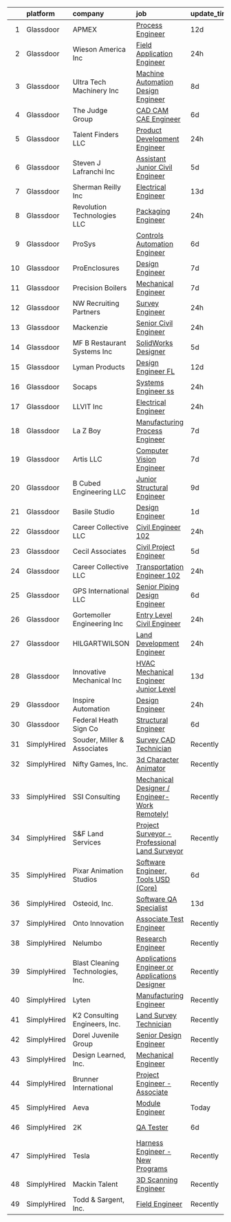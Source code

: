 

|    | platform    | company                           | job                                                                                                                                                                                                                                                                                                                                                                                                                                                                                                                                                                                                                                                                                                                                                                                                                                                                                                                                                                                                                                                                                                            | update_time   | location                |
|---:|:------------|:----------------------------------|:---------------------------------------------------------------------------------------------------------------------------------------------------------------------------------------------------------------------------------------------------------------------------------------------------------------------------------------------------------------------------------------------------------------------------------------------------------------------------------------------------------------------------------------------------------------------------------------------------------------------------------------------------------------------------------------------------------------------------------------------------------------------------------------------------------------------------------------------------------------------------------------------------------------------------------------------------------------------------------------------------------------------------------------------------------------------------------------------------------------|:--------------|:------------------------|
|  1 | Glassdoor   | APMEX                             | [Process Engineer](https://www.glassdoor.com/partner/jobListing.htm?pos=103&ao=1110586&s=58&guid=00000181233aeb9fa76d8f9378d50d5b&src=GD_JOB_AD&t=SR&vt=w&cs=1_f2ce663e&cb=1654153473369&jobListingId=1007880028536&cpc=66A26A930279DA2B&jrtk=3-0-1g4hjlquhpkmd801-1g4hjlqv7mfoh800-6b44ae575289403e--6NYlbfkN0Ap2u030cuxRsdtLPDPs2BU3Kfi2AUyODsFm7pZ6XoflC84B-lzIIOtEVH2oglz5nXqXP7ZkE3aYm-8QYjC-AzGemLputJa5YGkzwHuy5pgFo8Y6PV4WmVEt-dxtcCiqX8GaaxLBnO9tgCk3eBPmajlXM8u5WbdWyYZX3QH-p9tsVzcN-o5p4nxysZ0SnooMukYWIo1xwuukfJSBAtAATtsnKVryq8xeOJ9YtfcQGmYbTYzIKUTz5VSKmEdpbGICtELi4VC_gs2dC0zJzEK_kzcMY9HaVvbD7NVUGKzxKL5MAMUihW6O_jEvHhAbsV0Ofdm-M4Gh6d2844uuEYkq1kReCPK39nS-M9q3clEqMyOuqJpWThMEel8wwVN6yRKOFOFYR4ox59J4QktbfPx8LAOdyBDhBV4SJV08LoM8zly64jt0TnxeBw0208xwxFoaApGn2nlv0MY-vp1sdvaBrPGrV6VtkXXN7_OmTM_fxAUUbUJ-lv5e3qrn7IzpGvpSy6YwzjnVr0jsu1bYQLVXJ29WuuNqTi_WcW1HaOVykXHhHVkiERa-X3e55GrMTMuB3PSoVvq8W5OEkAMSNkEHAX7zEFEVWht0-U%3D)                                                                                                                                                           | 12d           | Edmond, OK              |
|  2 | Glassdoor   | Wieson America  Inc               | [Field Application Engineer](https://www.glassdoor.com/partner/jobListing.htm?pos=117&ao=1110586&s=58&guid=00000181233aeb9fa76d8f9378d50d5b&src=GD_JOB_AD&t=SR&vt=w&ea=1&cs=1_a2cba085&cb=1654153473372&jobListingId=1007910544874&cpc=12E12AFF69C1CE61&jrtk=3-0-1g4hjlquhpkmd801-1g4hjlqv7mfoh800-134eb8a522032107--6NYlbfkN0CKNvdBtBh9SnuMcnkEvhJOJZTsmZHyY3ybnWicrfIHv4J7uR0g30tMgYNXfNUxIc1r_rRUjOkoMIOiLAMXZhROB-kD8v48cXuJCGjJTCFseeQ3RcmHn0x49MzqAAqSozWHPgGb61XvYRWAWXdTb8z6s5jCygNpcDBtvRt-aVaxzmlH7vvWLTnefVcBkfClnAaULBcppDZIHJueTIJUPvwi9CvupgNIF29siqf2ZbmOoEY2Ku93F2dhQDCyasafTqPGH1tJhns6YNAmtJfxu7zg10YRWT9G62MhAa5qFpHepT_1aEuUJ_xC1-uifHK4WjB_5BRPICdi9_0dLVtJyhkGEQ4jxVN2emOFY-6P9H-vk-75sLuoeJljdeedrTw4ERRJgsDbHgp0JXhyjp2C7GkpXvgnR4seL9ScwG3nDe2a8yIRdZPXoUIL8qUnbJZwmRLEY_36LEeBG4kBGrFOZOZRCrZb6VkxS5928BWgv27_hfunqCrziQbUx6buBAmWMHf38RA5fMmy9Q%3D%3D)                                                                                                                                                                                                                              | 24h           | San Jose, CA            |
|  3 | Glassdoor   | Ultra Tech Machinery Inc          | [Machine   Automation Design Engineer](https://www.glassdoor.com/partner/jobListing.htm?pos=127&ao=1110586&s=58&guid=00000181233aeb9fa76d8f9378d50d5b&src=GD_JOB_AD&t=SR&vt=w&ea=1&cs=1_1d0942e8&cb=1654153473376&jobListingId=1007888541246&cpc=F7BD8DA794B5A532&jrtk=3-0-1g4hjlquhpkmd801-1g4hjlqv7mfoh800-513c0de8cb0a2d00--6NYlbfkN0AIoC-Kl3yXaiZEPiSNegCgpfAebIgQXdTex3hHuPa71VVPmoPUkSahDVQnVIT-qT-tDuCjdsgw4I2cKv80SeImW_raUgLAfF7XJ6lVDEbu9P7LjA70J2adX7VdonLuslQx0tHwDuc11Ma1CCtwrJqy0A-IhAxkR9wwCSUQyTqoljFyHtQIM4TXlnWex--yEVe54xAWGAoNn3U1JY0bnYy0s-FwuWAzfmXLPULJPrbn5VgYp8XkqXLxOI7CIitSogVEzD1xvoIP15KD3PnTVU2NGC7RPCcqSWWiFNFYdYk85KoBfRuq4KM-oZ4qpmc0ywGRDYp9tavpIOX_iiMN_8ciLuA_G7tJNUBbdxZKTfGxs5f6MqfFP1SUsmGuuN08VWcLVvedk1gAMF4Tvd_31NfOW6w2bug2Snx1E54GKHQLUS4uDJFJdLIVjYTIvH-AOZi8OtgXVHrw0P0Zr2pOUiSTniUHSjFN08tcP2hE_Bm2lK01KFHjBR2k8EVe2p0cFdTMjBctWY_zY3PfsJrBcJRH)                                                                                                                                                                                                                | 8d            | Cuyahoga Falls, OH      |
|  4 | Glassdoor   | The Judge Group                   | [CAD CAM CAE Engineer](https://www.glassdoor.com/partner/jobListing.htm?pos=114&ao=1110586&s=58&guid=00000181233aeb9fa76d8f9378d50d5b&src=GD_JOB_AD&t=SR&vt=w&cs=1_f926d3d3&cb=1654153473371&jobListingId=1007895133794&cpc=2C0945AC5067B68B&jrtk=3-0-1g4hjlquhpkmd801-1g4hjlqv7mfoh800-fae78ff3c575c1c6--6NYlbfkN0AEfvaTCbEyT-QU0mB1I0G9RQ6RLW6MmY4ibAKfSb27DkVWgLbvCGilYWmviU5BJjw2-IW_5_zKp2K9Iqb16U6NbR-Nz-4DJPb-tOcj-iN5tBHn0i5grRvx2zpOwwtpGXv040duLfRK3-ZgT8AH3XCX-tBb1HwSjRsp7swUdUfwC5sc23dwTd__LRw7MAlz6b5p1FcpOUOWucIcgtij2hfmPaKhM0DE9FeXnrmXTaYYRZV_UqDqJG5brhrCCipJhagaSxymcL6KP7083_DFq5dbXbZgeGVB1jKsoH4u_oYXtC7PdIg1iIKDuNhopw7WEl-0dKvtJm0nwahHWD6CKqObqHw8e59dn-syKVuFcX8VqMG4ov0mXGptknpZzezRODqEHr3t46STe39HXGtXN-DD00Bvap6k0Ijz5jhttuuwUX2TPvmka0deCqGF8zAcB3ng0MKDtRwET2_RICOIu2PPqSoeAEN73lI3uaGvtRlQL4yFQ7pT3tR-4r1Qo2fDvNXe8p98AgVoVSzJ1NYGx1UHmxdZzyzgeoA_ZgdCIlxUKovgbqm0pHHiYyJXKUqyShE_nOgZLf91lwcXBwsSpOZT1s61nemAR4_aemuqU8Fi1JvQxpRAQM80UxbW25iWynMnMD0eYVR5mfV9rCmgA9fC)                                                                                                     | 6d            | Remote                  |
|  5 | Glassdoor   | Talent Finders  LLC               | [Product Development Engineer](https://www.glassdoor.com/partner/jobListing.htm?pos=101&ao=1110586&s=58&guid=00000181233aeb9fa76d8f9378d50d5b&src=GD_JOB_AD&t=SR&vt=w&ea=1&cs=1_624c0a46&cb=1654153473369&jobListingId=1007910464933&cpc=85875974CFE9F103&jrtk=3-0-1g4hjlquhpkmd801-1g4hjlqv7mfoh800-7fc2c6c1b4221228--6NYlbfkN0Dmx3LM07LHmcTCfdDxfQq3CMLhHJRcstHwhFddpL2x3mjb4UubdYFdrv2OfN7tAbPrVT-o2BejKBm_eYv23c4mXWIddhJoj_lHYDKqogwwz2NO_PTsRXIwqIIMY9UbTfXE-yAXTEzNkku9yS_TldXOp24C9L4vASCGBJyXoWVKVp5bcRC2mlWUpbx4C70Ih3KfVrM8XWAxJZNVQSKkT-5q6rvx-eLxbwNOywUeezeLuNNHqypnQkfD_QZ9xpqqEJOtm97cOXQnCrYcVwCi-_e0LgqYcAfSIbQYWgYHeX1D1x8aTumEsP-Arld9jVyAki1r0FVkYlGaPfX1WFeg-DqG-SA-wbE6Kp2ob3wXwQ0gGv7jworgy3HAEf2VI0zwXa0IGrQEITcPabrrhEGIBqIufLwxtaNijMpta7x2858aJG6_SzPhCN9bdS61s_HTMqSZ-lnR86kwbeZc91YbY29hE1zNFNl6Eq7ilSHAcpWoqyl0sxuFSMaW7gkoUzGw327o1Qo8OH1N33hIaFGgnweU)                                                                                                                                                                                                                        | 24h           | Arlington, WA           |
|  6 | Glassdoor   | Steven J  Lafranchi  Inc          | [Assistant   Junior Civil Engineer](https://www.glassdoor.com/partner/jobListing.htm?pos=104&ao=1110586&s=58&guid=00000181233aeb9fa76d8f9378d50d5b&src=GD_JOB_AD&t=SR&vt=w&ea=1&cs=1_936fc539&cb=1654153473370&jobListingId=1007899236167&cpc=AAED28D531AF0586&jrtk=3-0-1g4hjlquhpkmd801-1g4hjlqv7mfoh800-81d681516ebb2445--6NYlbfkN0D_KRozbKJx95I3LRYgbj09bqBDFeyQG4s8tCOB31p2DEld8ztPbmN09lK1x0mXGdiz1Rov8eNVJZ4KZ0lrblLLlYCYSIiqXnxCxP4vwJ5WtwkgReC5NMacHbbPY4U67NMMAtV0nWjXrkbMUVARhIuHRqgNZ91hqussH96hFM7oP4W5Bfc1F3HpWlK2ZUgyBi64LdT66LualyBPI2_Yd6uk2vo3U5bbg6VWPFw7a8i5nOsQv6fk2XJR-P-wgiD0TrdtuJzZeVVUEYbV2Wy0zlvOO4MK4q3gCBhdT22Rkv-N8qKiPiQuLWFkHJ_wYpzsFkHvMRN-AKe2-GTdnNz_sZYpuZ8Ctd7Ekrk7wHrMzKyxhIYIUHY64Pu7Xz5tHK_lDC_cG74Uw7zeUM6BEV6MtoC4j5OO6k09GuhhMcg-ex5XJLMBrD726X351_whDp15zoxbvKbNVmsL_S8k35V7f3AYC3FFvXIdSqFyGZH2i_ywEc7_JzVxOQlIXRWP40gPcnzlorXyK48G0fgJM7nYwSr0)                                                                                                                                                                                                                   | 5d            | Petaluma, CA            |
|  7 | Glassdoor   | Sherman   Reilly Inc              | [Electrical Engineer](https://www.glassdoor.com/partner/jobListing.htm?pos=107&ao=1110586&s=58&guid=00000181233aeb9fa76d8f9378d50d5b&src=GD_JOB_AD&t=SR&vt=w&ea=1&cs=1_3be645d1&cb=1654153473370&jobListingId=1007876359460&cpc=D5521335291FB266&jrtk=3-0-1g4hjlquhpkmd801-1g4hjlqv7mfoh800-017a4b1477b9db84--6NYlbfkN0CpVY0x-eNK9xibvVCCLDrhKDrFH_cEjJXz3jYd2EEpk8Rv6v91OuKVjHBI0-gXTKOCB3fiQqTANvBz5bR45IvqupxJfnXvfQGcBA3DbN_YtjIa0K5jYTHILHThGCc-B73TIRKytK9XcLQ505-cKTZynnlY5uzNKH7cTWc8dqp0e8LUCANlZ35fbHKns8e0-Nu6gmYjGG0N99dA9czzBAkW_ehKk42CMWySDEpFBQ26h4dtbbGYmLCweOESuQsnJnJvYG6gTsQfp3qxrz0FdUlZudEW5SsjgpI7jQRX5Ut-yCUAIHke0vMqy-fUtJZT0aoSVkphaCdj16XBH-nzXNqK7DfiGZJtrbkPTJKqWcsEnfoNs80BVXjYCB5StZNlHucJZ-wnhu-MvfeZrymWIcR4jdQT4gwZBJoCznW5X532YUOYUmHlP0tKMYLq1ndJaSduF86_6hEvqSlpLXULBNZ7ZAafAMaEzSC7g7VBZ8z2VgfawR1NYTMJtN6iP_BSJcK_qyHKHBqGEA%3D%3D)                                                                                                                                                                                                                                     | 13d           | Chattanooga, TN         |
|  8 | Glassdoor   | Revolution Technologies  LLC      | [Packaging Engineer](https://www.glassdoor.com/partner/jobListing.htm?pos=124&ao=1110586&s=58&guid=00000181233aeb9fa76d8f9378d50d5b&src=GD_JOB_AD&t=SR&vt=w&ea=1&cs=1_3d76068c&cb=1654153473375&jobListingId=1007909533631&cpc=3F31A6B851F28AB5&jrtk=3-0-1g4hjlquhpkmd801-1g4hjlqv7mfoh800-d3dce9f85bb7c911--6NYlbfkN0C9s4D34T-t5Q_QrI0J88zVoRG4vEg0yQeuXb71JYkH4Wi81vjmB7CKdk1GSgNRD-MCiAK7TDZewTuH4r2mBSRQ-FTQ7mFGY32ALjQmx_ZEGi6nJHTcZ50mZ3T7lFLwhSMgGrAmiEvCT6VONdcGV_K1s_mkApaQecbOQ8kcvAPQ-Qocf9Yi4iT87U_U0ZkVipfs0HATDKmk_fKmcj4kpKD1Potpk2sHAgseZjbCURBvifqtuy95ZsZHUCXPfjLXqwzBWi5Bfra-GL8-VBUpQ4uqaIOMYOUBVUQmelxxywCqYRTcT9sjVYivaXupr_l40KmXRi1vkcCrkOJkUFUh0IEdOwOR-l02M-DwLjZ-n2j2W2OI-I0KNr2lQmCdEXClrAqQnZXRIlWaf-xryN7nYhMuy87tyhtKzieI3dVZEfRFFDnyRDuVw6jlIGHS_HKnZpplwWDzoeulilUySvMaqLz2-msCkR7vANC_r2Z3pkfb2Ot_Daiqe2OHLtIBr5Tv8jMG1_iJlXPrOQUqIeQrAzHy)                                                                                                                                                                                                                                  | 24h           | Whippany, NJ            |
|  9 | Glassdoor   | ProSys                            | [Controls Automation Engineer](https://www.glassdoor.com/partner/jobListing.htm?pos=102&ao=1110586&s=58&guid=00000181233aeb9fa76d8f9378d50d5b&src=GD_JOB_AD&t=SR&vt=w&cs=1_11a726c3&cb=1654153473369&jobListingId=1007895421291&cpc=2721CBE9C88BCF36&jrtk=3-0-1g4hjlquhpkmd801-1g4hjlqv7mfoh800-3c263e6f64f7ec45--6NYlbfkN0AAZ2KOaAKSdSA4s6ZFM8pp2b9gbp5FFgZTZvio99B7CKbGe8w0J7iHMyqH3r5O7LINfTDwF8xttHB247AtmiMO362FZHrlLJ7hIMp8R2iwvg4rrj-3yeSLEDXGxRo6ZoqOeVFImf32yxs5mtEQdEd7HZ7XtQH9DnhpaFROumOtkVUGF8cJnrstRD-uKdkvgIj3YU9zv_yCOpH3r67ZMvjj7EXcfzPnjk7DXIXmP1q3pqbHtK0S6zs8o91wpTptygD_w6C3QD_gN7NvbwPqgrEYn754z1ouNuxgQ6iCNA5RxRPJk8kFND8TIWbvvRKLyNlqHAgL-joCzjrNXV70c_whzrtiWR8TaKSbK9DtWjXCOstxWmUJYnK1J7u3e-qV7V4Jsc4J77KKR1VREAjbxTFBvhkxnkgfvn41K6fG1JjWZIXhlbSx1TnqJEn2xGtfMzncWI8A5Y4U-ay5AK2i83j8X-zDWl0Z6MS-SBevc4mhEsIPljXTiQD81HdOT0HUYNXa0VyMhWXu5F9ax2rQUctGC0dK-InWs7MzRttXcmodIYPVQdW8fhmBqPihieowgqkADNfj6qJJ2TxPmtpRIhbj05j52RuX9kxtVnqzRMD_rWCY6Qi95Mvhif06U8YDKxAcxLHqJOjCwfOc4IZY7skLkiFbFcIRkbydTp9VvP2n-9N3srbLdH0AAWfVUxcwoSwRQJFHJkgXLjYaF44Csi8csZcjXxlwLxA8xw4PYxvr_A%3D%3D) | 6d            | Webb City, MO           |
| 10 | Glassdoor   | ProEnclosures                     | [Design Engineer](https://www.glassdoor.com/partner/jobListing.htm?pos=110&ao=1110586&s=58&guid=00000181233aeb9fa76d8f9378d50d5b&src=GD_JOB_AD&t=SR&vt=w&ea=1&cs=1_cf9662e3&cb=1654153473371&jobListingId=1007892526729&cpc=FA274A08FB90DFB4&jrtk=3-0-1g4hjlquhpkmd801-1g4hjlqv7mfoh800-1a35987553044738--6NYlbfkN0CHpSnjIPxMtekS58WZl5Olhjo2iWL5RjE_Boe0ccr3Fp74b-beha0UcTa0UEM84kpxrUputmv3yo3oDyYdgP0CO5NVXNgxxA1pzd8Eg70xN4GZ4e1Bv8w21V35XMjP9InwDtT8zEsqOksegvcIwLg5L1eD3UJrUpslVgbh4owHpkudqgzzb-o_sfuSo6AhtcD7c5NfI7wiI8ixjKpDUEUwfaj6xfyluWxNgBH-V8Pr_2Yr_OpmeJ_1uADie9hZ84h14jDD0BQhNUdZMWFIaUk3JAwX0E9h70puIIZrzq9rA3DBsH8jLVGSqavBI0naukwJqAtH2lQ1o0ffow4C8EAGfZwj9kqi1wJJm7e8sfj-YTfkBFaaDITf4ay1AkxMNBc2T71C0-i_Rxgxj22W016WujdhAl9QNfPSAgBx8PynhcX2XZIrdI5tbQoo3h5JdjzeUM2sjFjYUY7rU6pJmmTmTGyE2-cjn_utRhLY81NjLEP68ugxQnCaesH8hFS1Zzo%3D)                                                                                                                                                                                                                                                       | 7d            | Madison, IN             |
| 11 | Glassdoor   | Precision Boilers                 | [Mechanical Engineer](https://www.glassdoor.com/partner/jobListing.htm?pos=108&ao=1110586&s=58&guid=00000181233aeb9fa76d8f9378d50d5b&src=GD_JOB_AD&t=SR&vt=w&ea=1&cs=1_4862cdbe&cb=1654153473370&jobListingId=1007892918554&cpc=C0613815E73D15AF&jrtk=3-0-1g4hjlquhpkmd801-1g4hjlqv7mfoh800-adc773294579ab3d--6NYlbfkN0A3nGlxoRtA6NRuKdalV5HURoRHIr5zL44tUP6b_0bCfq5yHwM-pbVnKaZYD5j8C8QyKx1OcWz5aMdpOvo-qO-kpjaQ5ewdSgrgSvAYy7iVAMM07QueF975LqGYOQCrNJ_c2UmY7k6v7wJbJxiG3L4TDWmlyrnT5LOA5EP6QrGRmC1C42LfXSyzb0mD2YshVQUKOZkZaCw6WBDqBx_9TC57k0LV3L6PXxHNKYSgQ_sduOgp9ga2odAU9W_1tGDkipwSn1ZEBktJl02hdAejB8z-XZxXGwN6t4O8QDe89lRqDAI_lcucjvNV_p-vtRzuj4ZcKiFlLMllkHqOb6Yeg1rU6KrV7BsYCiytCpZqUu0DV1yXj5C-kG2SgjY4eUwlwQVGdyUp6OE7kRGwk9JJfp4mpkjl9RXDIqnK3Uf8c2Bek5JtpmI53uwhZT8yOPTp9YYlZnR17umfsipAK0I_4EKf9uhDT2kIKKUlgLFgSVnzL4IRzaAnSOOBqXeeQUnG087yv_JBtWgGnQ%3D%3D)                                                                                                                                                                                                                                     | 7d            | Knoxville, TN           |
| 12 | Glassdoor   | NW Recruiting Partners            | [Survey Engineer](https://www.glassdoor.com/partner/jobListing.htm?pos=129&ao=1110586&s=58&guid=00000181233aeb9fa76d8f9378d50d5b&src=GD_JOB_AD&t=SR&vt=w&ea=1&cs=1_3f154f86&cb=1654153473376&jobListingId=1007910125606&cpc=B7469C7A79480C49&jrtk=3-0-1g4hjlquhpkmd801-1g4hjlqv7mfoh800-c5ae9e0cfd40047e--6NYlbfkN0AnVjGjnSyNF8IBfNb--AMl867kMIwBSscSrglcDFQnJb3bL0IVYEu78LtHLo_qqr3WAHdsTg4ig-TGZ7YQAzwM9-b3bMzA_G090VE36BwY4ymUutMw0UoruDXhLqOBg0MHSkJXWjPFDQq8QZ0DH_RB5_La2gqEb8Psr_2rmD1Jf8502p_0Ro5OmkdFXEwt2vOczm7KFCdP9KoSvFuLN7pL6GvKHqlSjlwn6T7KJ1z9-NyvNp1OlJzoZWye_bxrBqAXfmaZxaYRCsIjdtlrwDBdO_Ez6qKk8kXZMemN_-TkE3q9NG6ie0i0uJ6g2tuQ1bJJgzUldvQLfPk-BBFcHcYEoTtme9pGShQJPfoAdIM994-RIPgKkszkLWACf1Qcm6B4qAQsbfVtW9RzlbAnVBVoEWIa1nua7tI3udhWddbDJtlZxybpwR7l9pjSCOHd-CdwSMFwhqGgylMnGbTOe6a4Sk1yldO2RXWGFRNtfX4ucP4CxfPdMvsinyjFiKSMh0Q4d199ZTlogK2pP6l07oEyso4FRgwXl5I%3D)                                                                                                                                                                                                                       | 24h           | Seattle, WA             |
| 13 | Glassdoor   | Mackenzie                         | [Senior Civil Engineer](https://www.glassdoor.com/partner/jobListing.htm?pos=122&ao=1110586&s=58&guid=00000181233aeb9fa76d8f9378d50d5b&src=GD_JOB_AD&t=SR&vt=w&ea=1&cs=1_55ccf4e2&cb=1654153473375&jobListingId=1007910177916&cpc=BBE10130256F0C4D&jrtk=3-0-1g4hjlquhpkmd801-1g4hjlqv7mfoh800-1f88dfdd7b91af98--6NYlbfkN0Cd5ZvLdai7cR0fypH5_WiGezUQesq24dbKuF0ly35yawz-zFSILgXqdCLE8_9Kb2nb8RzQor88Dh69AVCw9f2ZWs_bVdG1iivK2xSNHdzTAIPMDtU40LSOjOn0frFo5dpkGbkhaM3BwZ-nQTt4KbSfnnTg162Hxrvx2tGAXoYdMRhAxKB0QJa6fgyOZFH6N1VriKxldcWnW7uc3C80diP0dCBbw8lg-GgiPzSV2whKfFcHMvkunHRI9ZHbZahqZAfnKmS9KNSLEuTULnjBdaYYGIrxs8TTaCfUrMbJlsfO5KXGKXqggb_hCQPRBqzvZ5lxmVOPonPH7QdoS6ifn3dtpPu2cKawV4m4nrR90oGNqRbCK_sInGdzeaIa9R1C71div87L7bC29UPU9U61nFH3Ny5hfoqnDCbLBz4J8ZnDulkV7nTJ_MJKoCXOikm-OHJHPYJn4-F9YlMlmXK5MPes4oPeG9evhLpa5tft9q6qdak6g-Kv8R2Z0MeSX2Ho88aUGiu0QAygLQ%3D%3D)                                                                                                                                                                                                                                   | 24h           | Seattle, WA             |
| 14 | Glassdoor   | MF B Restaurant Systems  Inc      | [SolidWorks Designer](https://www.glassdoor.com/partner/jobListing.htm?pos=119&ao=1110586&s=58&guid=00000181233aeb9fa76d8f9378d50d5b&src=GD_JOB_AD&t=SR&vt=w&ea=1&cs=1_a4b813a2&cb=1654153473372&jobListingId=1007898083695&cpc=B71E0B593BA02405&jrtk=3-0-1g4hjlquhpkmd801-1g4hjlqv7mfoh800-33d710e7fe0865cb--6NYlbfkN0Bi-g4OEguhQEx4pjzkmulzkFDPdVMQm6g82nLRMcVRUHK_7i5h4gxFQ0QbmMzsK79ZxmzDzMc0k7_2En5y3F3sFdSWHAOLaaBO5iTSuq55bjL2CkFDus4IgnpqiBrpgoBDFsoylQrbbxrtlNqUePSC62V05ezzskZ6o7H6FlTTM1AWAMQREunLnmDNupRtNnDvVoOx1hC_SNH3Awz8kRx6Aj0V4C3sBZihJPzbu4veA3aA9JqDvJCAC4u1XcQewPBz4ZRoYnmFjwfuUXY2mswpaKGU8VbVtm-tysvbWlFAKv16eLKCUxtyJcOIg74keGKYISDSfhhyEv_dTKfSIsG-CAUbeC6qVCe7advNvLrMxm_cpD8V3OfVy_LVNadhXPOSN1zHh2oCPelRPxBf0GEnD0Fmg4V5vAskUK2cd1Eki8pzpTZ2ehm-zcGxsnSo9nWUJWsTKbaftJu0nRvdJo_gzAG4Qeqge6vH5qBskbkDRhK1UVrOTCwQpJi4utnoA4E%3D)                                                                                                                                                                                                                                                   | 5d            | Dunbar, PA              |
| 15 | Glassdoor   | Lyman Products                    | [Design Engineer FL](https://www.glassdoor.com/partner/jobListing.htm?pos=116&ao=1110586&s=58&guid=00000181233aeb9fa76d8f9378d50d5b&src=GD_JOB_AD&t=SR&vt=w&ea=1&cs=1_97b38e56&cb=1654153473371&jobListingId=1007880019586&cpc=A3FF7359324B14EE&jrtk=3-0-1g4hjlquhpkmd801-1g4hjlqv7mfoh800-cbaab10443546f0f--6NYlbfkN0BOMTCJTvLklq92e5ejynbPAfWTDjtUvfuhogay5BsNfeTgNqlpI1nyg0B2Hcu-B-66HNdyYaeuqRrBXcEB-SZ_V6dBv81l_X2NundUbcrTBTNst2QbKVkdtrRsqgibA8xzrd9Tl_4JoGsBESA57hjaXFaphZmW2yd4BHFby--OEEjhdq1OFnQ2ROUmv6Stwjm2YhPfxGVv9SUPb5uvd-BCzTZnIUvD7wblkSA8_fQoCFwXa20_v_iWoeO2OCIdgOHX6lmF6XvIHvHfyMoTQvyUXGbzrrhOVgehWCT-UcvE0PMF7S9VARrd1cZ_zcbvLiIL-pAc_DFLc6DFJ1ucz3EnpTkF_TNXka_Gg4tBCpaWYPe8Mz-8L7O61bu7M4tKyxBccjsp3IfMYg9hh9wpdWRoyqjroWKAbAyzd4ptnOLXorK1q4O20tQiZ8V-7YuktFiNmrPVVF7cMUaxQtMXCX5CFLigCR1dptcHGKXWmchqNtgs4flDfYhEyiw9_1pesPE%3D)                                                                                                                                                                                                                                                    | 12d           | Fort Myers, FL          |
| 16 | Glassdoor   | Socaps                            | [Systems Engineer  ss](https://www.glassdoor.com/partner/jobListing.htm?pos=111&ao=1110586&s=58&guid=00000181233aeb9fa76d8f9378d50d5b&src=GD_JOB_AD&t=SR&vt=w&ea=1&cs=1_0304555b&cb=1654153473371&jobListingId=1007909621611&cpc=80CA950050679DE4&jrtk=3-0-1g4hjlquhpkmd801-1g4hjlqv7mfoh800-613787a7472fdf05--6NYlbfkN0AsBLPuR3mq9sVChQw84xwBIjjWmCtBRcidYVhrw1LJWDtYYihtH3hFQUN2TZZRLU23A0EmdV2MUJWJBh3zyTJtZ4tSxbZXerEaBC-DJu4EYBYv78v9NonLvgnejW_H7Uf6qvehc8caheiLNpd7zbKI_5aZzyLNefY7ffL1ijibjkqJFj1eLeAN2yvHUHi_UXbEI2Bf8MomIHXf8BJbnkX5xqoq1gxqCiz5g5HI2n6DowRn84v1Ag43k8ZE5pTmJEhmhNBwRlxEDzv8NewDv49fbzmQYHMMOIGD2jkZ-jA4ng09weZN-QN2NJrj17-syH--Ls-NvubWRLcovywWBwohCXHMd8mbyHpYxV3FPL0nAdKaaDHNyX5GTP8MWm16i7dW5YAXhR8m4bVgM-T_jHpV_RgsIjthprm7jP-d0quB7mlwODG5mxr2gslcZx-t7fbzbhfubgwsMU2AfUjCiql9rbCzLTNp3qdVmj1p1sw6cOyxPjZKzck2pK1F0XLtpNokBP-A0VdIbQ%3D%3D)                                                                                                                                                                                                                                    | 24h           | Rockford, IL            |
| 17 | Glassdoor   | LLVIT Inc                         | [Electrical Engineer](https://www.glassdoor.com/partner/jobListing.htm?pos=113&ao=1110586&s=58&guid=00000181233aeb9fa76d8f9378d50d5b&src=GD_JOB_AD&t=SR&vt=w&ea=1&cs=1_4582a6f1&cb=1654153473371&jobListingId=1007910468800&cpc=1AE02033F0CCF966&jrtk=3-0-1g4hjlquhpkmd801-1g4hjlqv7mfoh800-7ced16461ae25c9d--6NYlbfkN0DAwgduWqBP7ymGN-lTADpinz2i-23XbRAyg5ywqS-MDZ0s1IhyBz8qXSrVBCwgk2GZ1WSH3_MUXSi_rm-NAvfXHoY5CVZkq1wo4N_n1JFe_ZhDjNL_8657i9COoa5Ix-Du52-O9G4SkybleMrNk1ZqcnAe_ptWwoE7vocq38AY16xzzemDqgkcyqomqmT9yl40VfwXGjrhlifloLvonO4ooxkN0IEdgAnnb9eithO1MmQ0bFzKH8iTymxcZupNHuV5pGeZDHw0RRE05a6TFTSJqGw53PP5GbNAYvBKhIXunmOmPWOX0ob892-EI-ABeB7r4XXrTmAnnuSQJ9EGSIAkOGxIuLafZMnnVzT-dLX869JE25omqYwUEhJ9TlrV5kLsbykjfzAAnCIHvfR9DLle5AuwGM1OalzV3MyY_m28YxmiciuFeIsMXOgjdzzwUoJTBDKbbz9jz1Eot44oqSitLpa6x0Avoc1u7-mnmVrtXzvu8dx7MYy3828PqqZRvI2kKEn1ZVFEEQ%3D%3D)                                                                                                                                                                                                                                     | 24h           | Franklin, TN            |
| 18 | Glassdoor   | La Z Boy                          | [Manufacturing Process Engineer](https://www.glassdoor.com/partner/jobListing.htm?pos=130&ao=1110586&s=58&guid=00000181233aeb9fa76d8f9378d50d5b&src=GD_JOB_AD&t=SR&vt=w&cs=1_750e1def&cb=1654153473376&jobListingId=1007893955857&cpc=1C3318CDCA7FE79A&jrtk=3-0-1g4hjlquhpkmd801-1g4hjlqv7mfoh800-4686cd81e6d67abb--6NYlbfkN0BaCidsANrsj6Tv2wSGPQauwrHX2wBQzEwELBlQwem0uNYzcvEkX1uOH1y7Y4eGA50_upwsi9FmrLE1jtEREQMw4iOEZSsCzu53VctMfj9hm4I5cybt1fO2pKRv9oMqp06bSPPf4oEP3q4C6emcqExUjFyYlBKIoeF7QBhPbE0UtyubqI2Xd7AHM3nL3meGuGJo9bfHlxOaGRcdUD0Lpdwqjtmtiet9jnRU0MjWj9iAOx6KF70b_cVD65qldYZ-yGr0wKrjKBG48TQHMS5K7Qs_luBpEHXnq2mGlq46emvs_2tLQosHUZuIDkAMCt1O-kGOvxEFk2kIisNhXbyzZ3ggvEk0AfFWpPf96EmzLRX0sVkVQzYQMURWpEF0cX8oypHwe7VSosWF8G1MZfLz4i-FB9WhbqGt3XxfDdrfK93b1rFVHs25fSYzHjiX9ZK__ce5FwmsspfxpvWxAuJOasAoeeOPsUD1VXaiMJhx2se3zv_HlXNGgV5EOnMfjtPXtmbl9CPtTd9phKxDpQRv6jA9IKBU5fzwjH4%3D)                                                                                                                                                                                                             | 7d            | Dayton, TN              |
| 19 | Glassdoor   | Artis  LLC                        | [Computer Vision Engineer](https://www.glassdoor.com/partner/jobListing.htm?pos=109&ao=1110586&s=58&guid=00000181233aeb9fa76d8f9378d50d5b&src=GD_JOB_AD&t=SR&vt=w&ea=1&cs=1_6e85bca6&cb=1654153473370&jobListingId=1007892576193&cpc=46E245B94324F916&jrtk=3-0-1g4hjlquhpkmd801-1g4hjlqv7mfoh800-9ce8a660d5287503--6NYlbfkN0A2-e4YwdxU-CdV13Vx9vfkOyEXpfUvrjKxirzv7427WBuLDFD9Ruk-S_qtFLMkvhQbseN8VxfkYL-aF92LFJ0UnIBOLzB4uVjtK2PfbiG-daCPcAHacJLeaZBxTvT2VgTA7Zm2zK0OViuq1vUKXdu2msf8Q5wcoFrbobj2ZT7nnqteg4oeYcidmydPXEHLYjtBW2uGdYfypWmjNx1x5ZwlN171xzdPTEj_jUMqMbjL2dcDhJ-QT9WwVTv-2vTaFJYCoUmFygvrMjKxfQr5DSU9CaDGx-oA7gpo77b99iGQu5RzGYyT2m87X-LdWjWtMmtT3TN49quLNbb_YsxIKYCdU5_yb0yNhZQrW7uoJBYQvkt2Yj42NQL24OiO00QTzxV7utXkgCob07nOl8r2TNa1UuoqmEHScPvR1mg87v2WASwblPuLk-UuxVwYeQ9F4q5iM65BPqmtttpUu-1x9bkcX36lAS3Prhj0liHiZRqk6kBAo_qDxFXo0nXtuL_2H2Gax_vLhrkSt4ZaDiCfXU2v)                                                                                                                                                                                                                            | 7d            | Salt Lake City, UT      |
| 20 | Glassdoor   | B Cubed Engineering LLC           | [Junior Structural Engineer](https://www.glassdoor.com/partner/jobListing.htm?pos=105&ao=1110586&s=58&guid=00000181233aeb9fa76d8f9378d50d5b&src=GD_JOB_AD&t=SR&vt=w&ea=1&cs=1_4c872f40&cb=1654153473370&jobListingId=1007886311250&cpc=6BB15D09F0D6212B&jrtk=3-0-1g4hjlquhpkmd801-1g4hjlqv7mfoh800-1be27a3f2407c8ce--6NYlbfkN0AO-lx13pzomzdSppJUWL3QXsQT8oyFk4U4LWH8QC50Cr-zBueLseaI03DekY7-9JftCLQ3xfGh6lRiF4kzntwXS_1YEF9ModrKO80b_PjdsXmbkATEMUnjlf8FxjDZLrcezYBMhDUgOOP2SWP4ieY4fWRIGoZB1V0D94P99f1OVc6zla9SDW0D223kHkKnrGwFX6jmNOoT3CtFxpr_d5Zx7Dmxn5MKbYh2ZrjK57GdXwpYqJdUNq7r_KNowQUPIggtS-bEgwJMJZAXhzXN6odipn3gJvogH4DImbRT2oxN60IxYq9T0vf0M6aRrQER_MfKULNuBKRBKhAsy-5F9t3lAc62ArePewYtAhYcH1XzZ1oaIQN-f5WGhv4gzDqB4DNbDTWugjjx5mhPMwu8Ji_fqrak8EiZ7Kfk6pJNzRbyvc1Wk9TdThqrP-Tcarfah1vc9m_vnYx-Mx-XIp6xt4q4SZVhzNTh7QmOOLtqINF-OmheWHAsKhvF-fXthgSddMune4nb2UTx4ca5q7duKi9l)                                                                                                                                                                                                                          | 9d            | Westport, CT            |
| 21 | Glassdoor   | Basile Studio                     | [Design Engineer](https://www.glassdoor.com/partner/jobListing.htm?pos=128&ao=1110586&s=58&guid=00000181233aeb9fa76d8f9378d50d5b&src=GD_JOB_AD&t=SR&vt=w&ea=1&cs=1_aa110b3f&cb=1654153473376&jobListingId=1007905907080&cpc=80B915E8E3483F7A&jrtk=3-0-1g4hjlquhpkmd801-1g4hjlqv7mfoh800-e139dee4cc128dd1--6NYlbfkN0BdDHiSlq2TKVYTvK036ioTcRDjelCKzvFOpLFiF--0icOI5c6ey-PCjyZJdmY3OLlSuStPjB6qNwXzmKziUs5wEPN9vCHJ7AS-ryTK8zh5dKLzlmJh1PsDENrd_mNNgLmY5R-tWqAtlpLp6iqrutISuE-jgHpkrtvqK2z9BUX-2cE6_x_yQwmkNH8FBKR8fU_tAu-u-_THU03XWEyeM1Jcfr0jFDaIpCDsBzyrx6rAND9LK-o7IWLn179Vb5DjdJuGs3BZYsmGIgC__4GXHx8p0x4bRkxlRf-91q_3LbzSgFdebzw0oIwpLTZSzoNHYCFW8h99j7nr_sntDraDUJa82Rd6sG3oO7i_W0yS-rdKWSKiP7vfWy_eNQ_4Go94ACihDNcGr7eEtjJqeFBaf6JkGz_BGvvzzaL7dH-POB-iLwd0BvJwobGMeft8_m8z6vfyMPktTmnvRXagZEGtszu-eM3-50BJi-eoqwhQe1pPSxRiwd-0wsSsHPoVpOvvy4jOnjE5Dd_iBw%3D%3D)                                                                                                                                                                                                                                         | 1d            | San Diego, CA           |
| 22 | Glassdoor   | Career Collective  LLC            | [Civil Engineer   102](https://www.glassdoor.com/partner/jobListing.htm?pos=118&ao=1110586&s=58&guid=00000181233aeb9fa76d8f9378d50d5b&src=GD_JOB_AD&t=SR&vt=w&ea=1&cs=1_8d2a1537&cb=1654153473372&jobListingId=1007909634526&cpc=117F6BB3C9C96699&jrtk=3-0-1g4hjlquhpkmd801-1g4hjlqv7mfoh800-b60077e6500cc70b--6NYlbfkN0AY4guaBc_odNxnJHTncvfwFu86WvDwtbc_K-gSZc1x5JfFjz3bTmW4RXIcMY2gfWthwnR_T5FFFaQouAppxi0txFsEotW_8yIPkMNWTwRG3KcfWx0i7vW_09fbltd3MhAHBouMiRZyH8FhNjRsaLvp1wiRX_0hkW8AJkfBn0E5UNCEcqHMunQ7NRP0QTVG704-fFLYbM6Uw5P4_adxmAnuh2qEkCgIlevwp_aGGnYEjuuJ82_KJeyOrXYotO1r8ewqfqM8m9ja_WbgxTNCLX0Ol0LdbvbiXey7zivKTvR4j6o21_aOKG8MeLIMs6ozpPOum2rygxkgoPYArXKxhLeB8UMQMsgey-j8a6yWtAJyVVc7TNCiMNXMOrMqhN473E2J674wusOMJRTULBMAxIErfiqHq002ddzQRrfN5a6bdjLv61Mhhv9adele11Zqm7LcueIcxfpDHy3iKKJ2rdLz_cwMn11FQkVcoD8R5ITHByo6oiHfE8C97Cb9_PFYOsG6S7XqHzbOtQ%3D%3D)                                                                                                                                                                                                                                    | 24h           | Dallas, TX              |
| 23 | Glassdoor   | Cecil   Associates                | [Civil Project Engineer](https://www.glassdoor.com/partner/jobListing.htm?pos=106&ao=1110586&s=58&guid=00000181233aeb9fa76d8f9378d50d5b&src=GD_JOB_AD&t=SR&vt=w&ea=1&cs=1_f5ff5c4c&cb=1654153473370&jobListingId=1007899212550&cpc=E3689FC25AD56F1F&jrtk=3-0-1g4hjlquhpkmd801-1g4hjlqv7mfoh800-cee0d3f8c11a8e09--6NYlbfkN0DeyJ4CP5CzwT7broxeUwKBt3co1QwKwWitRQqJu2WRZ0WRYEK4sRQPfdg9_n2E3a_4sBB6H5-ZAiNwJqUR6U_NeFkDc8P6GE39XpQ_5r19yV185Ma2h2wsS2HxVPdoUYMxjDgeor5_6oThSt142_DfFwOUk401B2G6GUBEvS32SgQ4cLkl9w_7XykBLBKPxyn51uqjtXt-Zv55xcQURsmQuQh7inorOOU_0zYBaGF9qRTvv2wsDvEyHIPoUG1wTYCaK12KFDVGEkI0dbnRD1aaFnG3QbBmHjIlSU0BhUvZQIHc5qw8J__b7r74QHHDKy60YQXMD0HPGk7VqNpifSGuN0jhM_1Rmq_xJdIN9wANuAUDpu4Ral-V_ggQ0ClWqS1ztMUy_hIoxTKM4Sdi_FuUQzGgq5NZUJJqO7QmlOc4Di5l37DWPcB3LZKFj2hN_jjbUwfPu--_87ldydCGc6WsdwIFSO8j8JAXNsqogG-lZgu0SqmptKf4B1OwUyA-k3LMsb58kKCTyA%3D%3D)                                                                                                                                                                                                                                  | 5d            | Bothell, WA             |
| 24 | Glassdoor   | Career Collective  LLC            | [Transportation Engineer   102](https://www.glassdoor.com/partner/jobListing.htm?pos=115&ao=1110586&s=58&guid=00000181233aeb9fa76d8f9378d50d5b&src=GD_JOB_AD&t=SR&vt=w&ea=1&cs=1_f510b020&cb=1654153473371&jobListingId=1007909466819&cpc=61559BE6E921F6BF&jrtk=3-0-1g4hjlquhpkmd801-1g4hjlqv7mfoh800-6970ce4a52374945--6NYlbfkN0AY4guaBc_odNxnJHTncvfwFu86WvDwtbc_K-gSZc1x5JfFjz3bTmW4Ylk_JcG2r3OxtOmG86_LJBmPUb358knRaK1x0TmKt67srrPEGZaacD7JknifdPHqlM__VQfddYl3YZOePoYaN8O5c543mOK0E9OoH1Kim8us_M9ly-53rz-7fs6vkfsp15ZIZQ-fMsARn3_TZRkPKaKnMADv8TGHMTvBqik2kDUgJ7DkHf66uEW1ZTeJQ0kg8x4KiSxWfywzbZvcfkQyLc_RFvYfgkzBZlS-EyWnvf3NmXInstH5Xpo7l_N9Rc6qGQ_5uCm0P8YBDn7GVv3RHq_qFxN8AkVCyi3hc1fEMLrGU5yxLJQjG-0VQHUxaC-5CUD-NSu5mlqb-Q5tvJDBJV8RdKWmCFDfF4WcurULu7HKXnLXpvX7pHdhQyvsjf0L7oJMgFfcDbbSKBrDoM73I0eSrkPnQt8h9SKjRlACS2H9B9cOwDLPeZ-0v9U7vBWw55iv1o_ZcvTqvlcAOeCWuQ%3D%3D)                                                                                                                                                                                                                           | 24h           | Las Vegas, NV           |
| 25 | Glassdoor   | GPS International LLC             | [Senior Piping Design Engineer](https://www.glassdoor.com/partner/jobListing.htm?pos=123&ao=1110586&s=58&guid=00000181233aeb9fa76d8f9378d50d5b&src=GD_JOB_AD&t=SR&vt=w&ea=1&cs=1_d5b7888b&cb=1654153473375&jobListingId=1007894981241&cpc=4A4F3732B778070B&jrtk=3-0-1g4hjlquhpkmd801-1g4hjlqv7mfoh800-058b73a520f3b20e--6NYlbfkN0CHNPQyh0QMNV-9Kt413ePQKdvt1tSuVrRsXsrPDRl4Fbifq38qUtU1NhOZUReDiHFZ-F7mzCCslTefoZMnIHGLECB1iES3-WK3BHZFppu7ffYSMJZF1Ic78t1_XcpAqgiF4s84Kic1I8lUTDTRykmoJYf_tuZQnp9JiW3VpwSt9HBEecvSf2It-Gq24lmOCoCWWoPsYYrEa84oVuaWV6ZTC8LDqWtA0U3I-Tm6uDvd7HnoULY6b4Qxn_EyGD7pkkLVQBj2ZclihEB60lamPgheqo7vl_8XAEnhTHujK5JtRrBZRAQQh3dTlUt9r7DLQE0rvTvIYzjCOz8f7FtHuBsO_IS4ANkk492hxzacOG4bZKM_WRjQ-jK9GRwMG_tGq3H4n9ps_FoFiyLg5xW5rVB2dmy1cD7Ex_sofMKtGwXmm4Yz5MH5UxPgiTSnABNmWusZGayHkZBcnpRFp0N729-gbzJdCjrGwa9Kx40IODn6NPPA5UwdRwB9ij9gqDqILPU7NBnFk1PzdA3BO63WOVTE)                                                                                                                                                                                                                       | 6d            | Remote                  |
| 26 | Glassdoor   | Gortemoller Engineering  Inc      | [Entry Level Civil Engineer](https://www.glassdoor.com/partner/jobListing.htm?pos=125&ao=1110586&s=58&guid=00000181233aeb9fa76d8f9378d50d5b&src=GD_JOB_AD&t=SR&vt=w&ea=1&cs=1_ea0397ea&cb=1654153473375&jobListingId=1007909646436&cpc=8192C26A3A55C10B&jrtk=3-0-1g4hjlquhpkmd801-1g4hjlqv7mfoh800-a23784760bd666ae--6NYlbfkN0Bi-g4OEguhQEx4pjzkmulzkFDPdVMQm6g82nLRMcVRUB-XOp5Bz9fQNv8Q1M9Q0Rj28iUuOnjIZcXTYcRVh5B3MwTmj0cylEcP3LgJBSSka3mGHtgx0xwazdm9mm1pOU5_Mxs0_SU11Pemy2yiAjXhRN8b9FH2WNj0HA3tEmiRFVMMzPuEaXgZYPohbDGvHn_SCm37PvORksZG7xmU7N-tNYDZ8LxLku0v6XoSpS2XYcok_dAvg_A1ioU5JSUglq1DngtxF0LLZjC40LHZw_XM6sQetYNt418A24CKzsZxeVbzWrzQlyUnwjlijvriCB3dHU_23CHluFsm0F9ZD6C4N6FCkRXWE7vir2sfsvK9Gd2ocjL44Wx4zhCx9FJGTogEVzSSysYslYpA1vZi7a5GbQGyCQuNXH-oOeK7BeqqAN3GORxya7hGomxW7ltJctrcmQZM64D27WVN_LGQ6a1HpUijwZIHL3VSfiUCBenrOC0azjiPtLDOYUofd6Wu5XPwYDR7GTYwQA%3D%3D)                                                                                                                                                                                                                              | 24h           | Panama City Beach, FL   |
| 27 | Glassdoor   | HILGARTWILSON                     | [Land Development Engineer](https://www.glassdoor.com/partner/jobListing.htm?pos=112&ao=1110586&s=58&guid=00000181233aeb9fa76d8f9378d50d5b&src=GD_JOB_AD&t=SR&vt=w&ea=1&cs=1_dd2d2e22&cb=1654153473371&jobListingId=1007910097166&cpc=45BCDF19B4713E2C&jrtk=3-0-1g4hjlquhpkmd801-1g4hjlqv7mfoh800-b57800fb5bfefa8d--6NYlbfkN0CHpSnjIPxMtekS58WZl5Olhjo2iWL5RjE_Boe0ccr3FpZkwzxCry1ahr1x4odrNKEwA6Ckv5KZdGsFYqIK0Q3GFlghvIB-bVlZp6DGnXTJv_TuT3smx832kEbKIZ8Ji-O7Kx2qoh-PLx_U_gP9lCbl0Fhke-XL_zac2peDdeREL5mFvQTZyyuhSHhFs6fEi2u3zqlbwTq8m-WKDUWBz0gzy12JYAxcCeogcYzHpBMtlPO90xSwCGZzv6eRwiZa9dQssP-u6zCL-RcTHBy118ReFNIu8agF4PKAGLpPR967FqvPYWuSitdp9ppjfyqEBNOognvNk-ngtuvOOBYbZ4kAwpIDnwOAVfAHf9LpNvRPW0Cn_nQ_NrJl6bhp1gpaWql_hdCHvd2TeiTO6QJkSd9TwnOasz2FogdbJiFzXu4fX_B1vzKQD5hjUQUySiLiee16sCrM75ntnvXGAyB76pjFIY74rpwDv4Z2EHCSdjZZFoMw0W85ICSGotKTLY2eZ9DIr8ZWDPUuhA%3D%3D)                                                                                                                                                                                                                               | 24h           | Phoenix, AZ             |
| 28 | Glassdoor   | Innovative Mechanical  Inc        | [HVAC Mechanical Engineer   Junior Level](https://www.glassdoor.com/partner/jobListing.htm?pos=126&ao=1110586&s=58&guid=00000181233aeb9fa76d8f9378d50d5b&src=GD_JOB_AD&t=SR&vt=w&ea=1&cs=1_1e3d8ce6&cb=1654153473375&jobListingId=1007876425367&cpc=D297ED79D8873EB5&jrtk=3-0-1g4hjlquhpkmd801-1g4hjlqv7mfoh800-034d744f610feaa6--6NYlbfkN0DG-drV9vytRk7Gg0AgHBxru5jdfqkGr0iciPNCAiZo5GyXFJCPhwWhCFGZ32R5cNipfjpjCOWNSz44YPe7UZGzzszduiu8bvuJhFDj1kK7mz4tHCWxgsJu7o-GrKMwQc3PYUnbh-AklTEk4n4TgKsy7YWh8vToU66wEwzlgYHeYSh8tK0jCrT30wSx6k3190heyiLfMUtaXUE1rYiH1fPBfFeeVDm9QPWGrAUWnbtfgkrsWPvZUes8AWg5uHz-HQ-_s95dugJX7UvKel3COHBoiQeAz2JzpN8wLKHmOCpj1WaTt1g_1B7JpeFINyKObJLm8uMXNFeypC9cVF1ngydCrNgQjW6qnGjWoQjcfw9Kt_EAb1-cvDZ45V2Tj-kkMhsS5IY4vFTZBuHSDQtbU_r1jwpqEKkt7yFXhYVQpc3ANHv7UGH7mrFKLuRoFFP3SmGLaW96xOg5qteZsv3XkxVu6O0iZN_b_VLS1b2V6FN_hi0LsqRAbFhUBIeml69DT8DLL8Y8WXjam7qDX5JLrkX4)                                                                                                                                                                                                             | 13d           | South San Francisco, CA |
| 29 | Glassdoor   | Inspire Automation                | [Design Engineer](https://www.glassdoor.com/partner/jobListing.htm?pos=121&ao=1110586&s=58&guid=00000181233aeb9fa76d8f9378d50d5b&src=GD_JOB_AD&t=SR&vt=w&ea=1&cs=1_a1def6c0&cb=1654153473375&jobListingId=1007909655204&cpc=117F6BB3C9C96699&jrtk=3-0-1g4hjlquhpkmd801-1g4hjlqv7mfoh800-abad1d7213818ffa--6NYlbfkN0DeyJ4CP5CzwT7broxeUwKBt3co1QwKwWitRQqJu2WRZwIvvUV1CfHwce22fJqJCfEB9jbkv2I4_k_3fn72jlUr7JC_IRnugiGPO5tVcDXX_ZDC7B8-MrrYdIEF88qZIbBCXw4Eu8NUCmmwLn62Wx8hxRwICKKVkS-Q7FHunJRcWV07dEgDbMzZt6MPX3WhOsK3vEqUTW3PnHewipAr8woQZSkpejcLNheUhWGv5Bhi8mqKmFXCjXuzpQA91mm928BhK23OS2KQcTQGh3_ABgPWYx86AVyUJ6qfbU5Y4tcvjrHjZxIEMm_yacWyCQNJrXVQn7sa4D7H-WEJTLvn_8jPSEbvS-YV9mQqhwgnIOvvBulpzeCtwEdSkAOnFOZcRB3CACnMR3e_GwC3kCMi58IPfqnSpfGH4_WXNDAsKNeX9fb5CbkVLTD2x0ClKJLCymdy_Enb7HyqmixuKHl3x4m00I_pz69jEyl26foTHHft5NSSmWeRbR-TNqrkCzqFlmboPvd7tyjfPg%3D%3D)                                                                                                                                                                                                                                         | 24h           | Indianapolis, IN        |
| 30 | Glassdoor   | Federal Heath Sign Co             | [Structural Engineer](https://www.glassdoor.com/partner/jobListing.htm?pos=120&ao=1110586&s=58&guid=00000181233aeb9fa76d8f9378d50d5b&src=GD_JOB_AD&t=SR&vt=w&ea=1&cs=1_9d8ddd16&cb=1654153473375&jobListingId=1007895663659&cpc=8C58C94241DEAF58&jrtk=3-0-1g4hjlquhpkmd801-1g4hjlqv7mfoh800-4b64214b38035fcc--6NYlbfkN0DN2ZYuRv5qJPvCqsSNMtLSQUnCbAXnR39RgDmUrd8by8L8G0fbNGY4AD_7umLogmxvwnOKTM75NTHMIZxnz4bvio4SBxzVFWbGflQxUIL1FoCVvIsaMygh6OqXvwd8d4q9TBZvIPcdFLETjOFLVU8urBMRZjBMkxt0Q2YbLefTbeXEoAprOyH3nURNrCyGYd1mWwtudL-IjGKD_RJyIZFupj_xSS8KZoX6nK80HODr9oemPWaqd87fnxzpxQxj6ciPc6j8w_5_5TQ3u_lSMph4J8Ujxya0v__Cw7FBrPpJJjSc9j8zvxZfR3A2zTlt6MTAyv4HTqGDzr9EeKmgXUd-rpBsTyMNb9IuDwgbGXEXehavB6fBVmMOVKbTdxrDn3C4F11oGIQvGm7Wsyo-THUy0Cis_LmHmye5TUP6XFefi6kHCVJMeibVK-RBBHmEiGaayguypKso4zIaZkW6z0Z-hqtqsFRv5u3n1xjH020NwU5QOttw0oyURtHLqIuvD6vlaLhyfSzTHw%3D%3D)                                                                                                                                                                                                                                     | 6d            | Tyler, TX               |
| 31 | SimplyHired | Souder, Miller & Associates       | [Survey CAD Technician](https://www.simplyhired.com/job/zJIzlv2ZUBwtkIkuooWzxftl0zF4cOtnXIq-tJZqAALaHU1N69FlYA?q=3d+engineer)                                                                                                                                                                                                                                                                                                                                                                                                                                                                                                                                                                                                                                                                                                                                                                                                                                                                                                                                                                                  | Recently      | Albuquerque, NM         |
| 32 | SimplyHired | Nifty Games, Inc.                 | [3d Character Animator](https://www.simplyhired.com/job/6DDzPjS4qmLHaC-sGH0p14JlDRiMX0yu6p15JY48PRE0j2PgCIPpUQ?q=3d+engineer)                                                                                                                                                                                                                                                                                                                                                                                                                                                                                                                                                                                                                                                                                                                                                                                                                                                                                                                                                                                  | Recently      | Lafayette, CA           |
| 33 | SimplyHired | SSI Consulting                    | [Mechanical Designer / Engineer-Work Remotely!](https://www.simplyhired.com/job/VaQNU5xa0G0WPVoJDTZmSlYzUVaGMxkaDtl0vmWmIJo_ihyEyT9pRw?q=3d+engineer)                                                                                                                                                                                                                                                                                                                                                                                                                                                                                                                                                                                                                                                                                                                                                                                                                                                                                                                                                          | Recently      | Remote                  |
| 34 | SimplyHired | S&F Land Services                 | [Project Surveyor - Professional Land Surveyor](https://www.simplyhired.com/job/6xp9fr_tTKS1OqoH5J_a9n1eZtL5W0xLSyN1X5L3qxnxbWsYE-hYHA?q=3d+engineer)                                                                                                                                                                                                                                                                                                                                                                                                                                                                                                                                                                                                                                                                                                                                                                                                                                                                                                                                                          | Recently      | Phoenix, AZ             |
| 35 | SimplyHired | Pixar Animation Studios           | [Software Engineer, Tools USD (Core)](https://www.simplyhired.com/job/zKJ86DFqpe8ED42n2zXIhXN6IxzGhC3YfRt5YfI45OzWGYEybfo-ag?q=3d+engineer)                                                                                                                                                                                                                                                                                                                                                                                                                                                                                                                                                                                                                                                                                                                                                                                                                                                                                                                                                                    | 6d            | Emeryville, CA          |
| 36 | SimplyHired | Osteoid, Inc.                     | [Software QA Specialist](https://www.simplyhired.com/job/ly5HyP4aIf4gIhZWjtlIH6PMELKmU7EOcxFhjLBSMLGip6o1t9nQlw?q=3d+engineer)                                                                                                                                                                                                                                                                                                                                                                                                                                                                                                                                                                                                                                                                                                                                                                                                                                                                                                                                                                                 | 13d           | Santa Clara, CA         |
| 37 | SimplyHired | Onto Innovation                   | [Associate Test Engineer](https://www.simplyhired.com/job/PuIzd0uBw58o-EQwehKLli8Kn5qMhun7JbfM6u38BLFzBEmbsfOE6g?q=3d+engineer)                                                                                                                                                                                                                                                                                                                                                                                                                                                                                                                                                                                                                                                                                                                                                                                                                                                                                                                                                                                | Recently      | Milpitas, CA            |
| 38 | SimplyHired | Nelumbo                           | [Research Engineer](https://www.simplyhired.com/job/YgHiqHObH8LimJazTS1W8lLtVO0-kJdLam9GwMoPbXb6O-E3k8-6Dg?q=3d+engineer)                                                                                                                                                                                                                                                                                                                                                                                                                                                                                                                                                                                                                                                                                                                                                                                                                                                                                                                                                                                      | Recently      | Hayward, CA             |
| 39 | SimplyHired | Blast Cleaning Technologies, Inc. | [Applications Engineer or Applications Designer](https://www.simplyhired.com/job/3PWWs_-_rmBiXAUZFYxVijYzX-hkYV2Pya5qwcNBPTKEHJAfXlWANg?q=3d+engineer)                                                                                                                                                                                                                                                                                                                                                                                                                                                                                                                                                                                                                                                                                                                                                                                                                                                                                                                                                         | Recently      | West Allis, WI          |
| 40 | SimplyHired | Lyten                             | [Manufacturing Engineer](https://www.simplyhired.com/job/Cfgyd1_B-ZeYmGWANylsL9dVqen1ynFpAM4knul2aiBQp9rufrm-4A?q=3d+engineer)                                                                                                                                                                                                                                                                                                                                                                                                                                                                                                                                                                                                                                                                                                                                                                                                                                                                                                                                                                                 | Recently      | San Jose, CA            |
| 41 | SimplyHired | K2 Consulting Engineers, Inc.     | [Land Survey Technician](https://www.simplyhired.com/job/yZkACuvrzIdQSa56ODGm0MyUvtSskPmfbbbCIUE4pQy3sdgho_4heQ?q=3d+engineer)                                                                                                                                                                                                                                                                                                                                                                                                                                                                                                                                                                                                                                                                                                                                                                                                                                                                                                                                                                                 | Recently      | Haddonfield, NJ         |
| 42 | SimplyHired | Dorel Juvenile Group              | [Senior Design Engineer](https://www.simplyhired.com/job/MOYdi07asyRFFmuzel1fVuWB2FBYVeVlLM1wjSimTnj5kp4lgzf5iA?q=3d+engineer)                                                                                                                                                                                                                                                                                                                                                                                                                                                                                                                                                                                                                                                                                                                                                                                                                                                                                                                                                                                 | Recently      | Columbus, IN            |
| 43 | SimplyHired | Design Learned, Inc.              | [Mechanical Engineer](https://www.simplyhired.com/job/cFisiq3U-0hNsVnBs5g9aBY0pOKXdCbxa3wR-PBJl7ewFcsV5JAE5w?q=3d+engineer)                                                                                                                                                                                                                                                                                                                                                                                                                                                                                                                                                                                                                                                                                                                                                                                                                                                                                                                                                                                    | Recently      | Norwich, CT             |
| 44 | SimplyHired | Brunner International             | [Project Engineer - Associate](https://www.simplyhired.com/job/9FYockVUQQ3izotCUrf86kSzw0RD0iYOQr3T1vzP_TzAYpoXdedblA?q=3d+engineer)                                                                                                                                                                                                                                                                                                                                                                                                                                                                                                                                                                                                                                                                                                                                                                                                                                                                                                                                                                           | Recently      | Medina, NY              |
| 45 | SimplyHired | Aeva                              | [Module Engineer](https://www.simplyhired.com/job/WSMaXe2cxUiGMB4wQA1XWQ_zFs2PX1GAV9xG0lz-1vrzbpktY55pSw?q=3d+engineer)                                                                                                                                                                                                                                                                                                                                                                                                                                                                                                                                                                                                                                                                                                                                                                                                                                                                                                                                                                                        | Today         | Mountain View, CA       |
| 46 | SimplyHired | 2K                                | [QA Tester](https://www.simplyhired.com/job/4CKntm8ETZS9SC3V-0Q39Wmbh1k-cTFt5act1mOvbUqMRPBuJIH6jQ?q=3d+engineer)                                                                                                                                                                                                                                                                                                                                                                                                                                                                                                                                                                                                                                                                                                                                                                                                                                                                                                                                                                                              | 6d            | Moorpark, CA            |
| 47 | SimplyHired | Tesla                             | [Harness Engineer - New Programs](https://www.simplyhired.com/job/6Gkl12wp1omZzGxagPNSjXITnCpYkOYvBQ4CvC3KCYQVQ82OhDiIkA?q=3d+engineer)                                                                                                                                                                                                                                                                                                                                                                                                                                                                                                                                                                                                                                                                                                                                                                                                                                                                                                                                                                        | Recently      | Sunnyvale, CA           |
| 48 | SimplyHired | Mackin Talent                     | [3D Scanning Engineer](https://www.simplyhired.com/job/UeSWZYnX7kDOVG816trivtvjHS75T_9AJJvNnq8Gr6sqH_DlO5m1WA?q=3d+engineer)                                                                                                                                                                                                                                                                                                                                                                                                                                                                                                                                                                                                                                                                                                                                                                                                                                                                                                                                                                                   | Recently      | Redmond, WA             |
| 49 | SimplyHired | Todd & Sargent, Inc.              | [Field Engineer](https://www.simplyhired.com/job/OH_0DcgoaXcglYMEBorv4JBVysztn-6ol-y0Xanlso9znHkp6GopYg?q=3d+engineer)                                                                                                                                                                                                                                                                                                                                                                                                                                                                                                                                                                                                                                                                                                                                                                                                                                                                                                                                                                                         | Recently      | Hays, KS                |